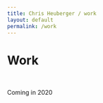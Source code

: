 ```yaml
---
title: Chris Heuberger / work
layout: default
permalink: /work
---
```


<div class="main-content about-content">

  <h1 class="all-caps">Work</h1><br>
  <p>Coming in 2020</p>

</div> <!-- .main-content -->
